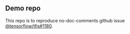 ## Demo repo

This repo is to reproduce no-doc-comments github issue [@tensorflow/tfjs#1180](https://github.com/tensorflow/tfjs/issues/1180).